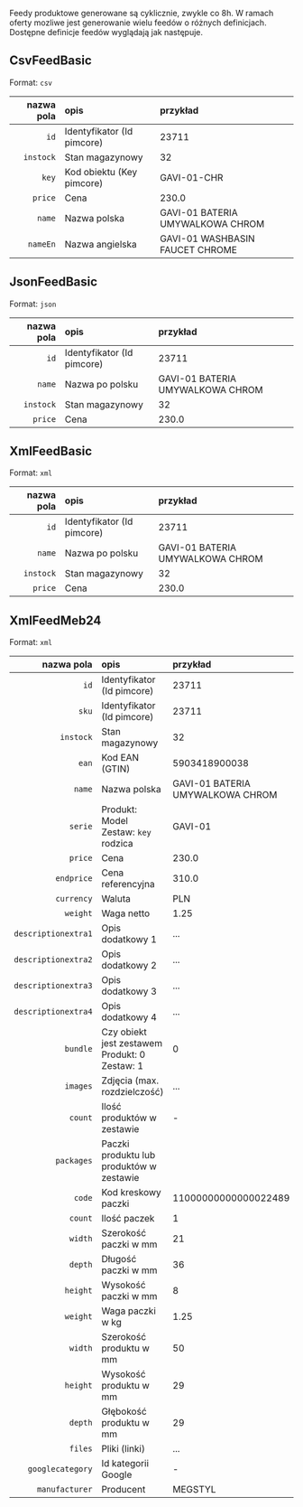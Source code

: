 Feedy produktowe generowane są cyklicznie, zwykle co 8h. W ramach oferty mozliwe jest generowanie wielu feedów o różnych
definicjach. Dostępne definicje feedów wyglądają jak następuje.

## CsvFeedBasic

Format: ``csv``

|  nazwa pola | opis                       | przykład                          |
|------------:|:---------------------------|:----------------------------------|
|          ``id`` | Identyfikator (Id pimcore) | 23711                             |
|     ``instock`` | Stan magazynowy            | 32                                |
|         ``key`` | Kod obiektu (Key pimcore)  | GAVI-01-CHR                       |
|       ``price`` | Cena                       | 230.0                             |
|        ``name`` | Nazwa polska               | GAVI-01 BATERIA UMYWALKOWA CHROM  |
|      ``nameEn`` | Nazwa angielska            | GAVI-01 WASHBASIN FAUCET CHROME   |

## JsonFeedBasic

Format: ```json```

| nazwa pola | opis                       | przykład                         |
|-----------:|:---------------------------|:---------------------------------|
|         ``id`` | Identyfikator (Id pimcore) | 23711                            |
|       ``name`` | Nazwa po polsku            | GAVI-01 BATERIA UMYWALKOWA CHROM |
|    ``instock`` | Stan magazynowy            | 32                               |
|      ``price`` | Cena                       | 230.0                            |

## XmlFeedBasic

Format: ```xml```

| nazwa pola | opis                       | przykład                          |
|-----------:|:---------------------------|:----------------------------------|
|         ``id`` | Identyfikator (Id pimcore) | 23711                             |
|       ``name`` | Nazwa po polsku            | GAVI-01 BATERIA UMYWALKOWA CHROM  |
|    ``instock`` | Stan magazynowy            | 32                                |
|      ``price`` | Cena                       | 230.0                             |

## XmlFeedMeb24 

Format: ```xml```

|        nazwa pola | opis                                                   | przykład                         |
|------------------:|:-------------------------------------------------------|:---------------------------------|
|                ``id`` | Identyfikator (Id pimcore)                             | 23711                            |
|               ``sku`` | Identyfikator (Id pimcore)                             | 23711                            |
|           ``instock`` | Stan magazynowy                                        | 32                               |
|               ``ean`` | Kod EAN (GTIN)                                         | 5903418900038                    |
|              ``name`` | Nazwa polska                                           | GAVI-01 BATERIA UMYWALKOWA CHROM |
|             ``serie`` | Produkt: Model<br>Zestaw: ``key`` rodzica              | GAVI-01                          |
|             ``price`` | Cena                                                   | 230.0                            |
|          ``endprice`` | Cena referencyjna                                      | 310.0                            |
|          ``currency`` | Waluta                                                 | PLN                              |
|            ``weight`` | Waga netto                                             | 1.25                             |
| ``descriptionextra1`` | Opis dodatkowy 1                                       | ...                              |
| ``descriptionextra2`` | Opis dodatkowy 2                                       | ...                              |
| ``descriptionextra3`` | Opis dodatkowy 3                                       | ...                              |
| ``descriptionextra4`` | Opis dodatkowy 4                                       | ...                              |
|            ``bundle`` | Czy obiekt jest zestawem<br/>Produkt: 0<br/>Zestaw: 1  | 0                                |
|            ``images`` | Zdjęcia (max. rozdzielczość)                           | ...                              |
|             ``count`` | Ilość produktów w zestawie                             | -                                |
|          ``packages`` | Paczki produktu lub produktów w zestawie               |                                  |
|              ``code`` | Kod kreskowy paczki                                    | 11000000000000022489             |
|             ``count`` | Ilość paczek                                           | 1                                |
|             ``width`` | Szerokość paczki w mm                                  | 21                               |
|             ``depth`` | Długość paczki w mm                                    | 36                               |
|            ``height`` | Wysokość paczki w mm                                   | 8                                |
|            ``weight`` | Waga paczki w kg                                       | 1.25                             |
|             ``width`` | Szerokość produktu w mm                                | 50                               |
|            ``height`` | Wysokość produktu w mm                                 | 29                               |
|             ``depth`` | Głębokość produktu w mm                                | 29                               |
|             ``files`` | Pliki (linki)                                          | ...                              |
|    ``googlecategory`` | Id kategorii Google                                    | -                                |
|      ``manufacturer`` | Producent                                              | MEGSTYL                          |

